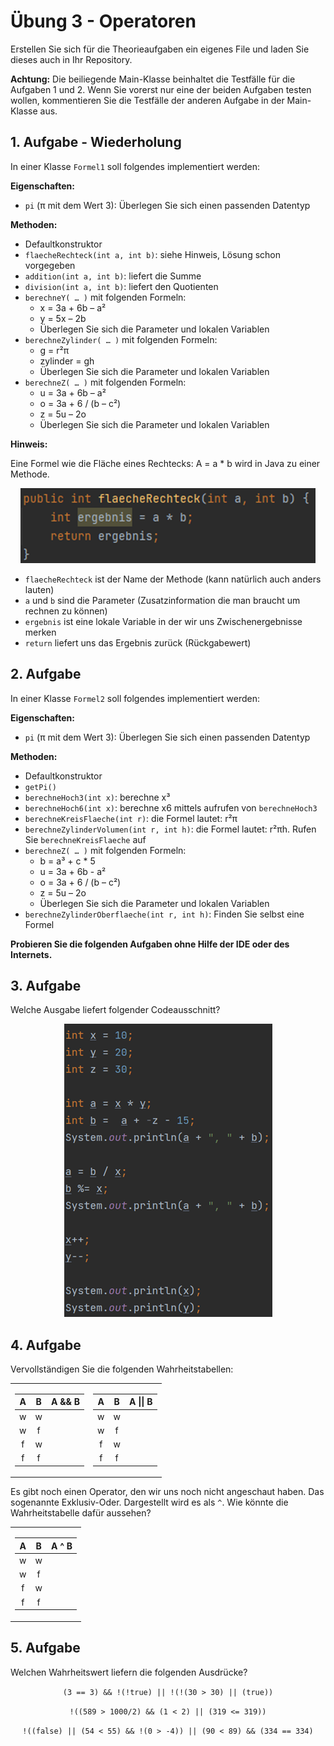 # Übung 3 - Operatoren

Erstellen Sie sich für die Theorieaufgaben ein eigenes File und laden Sie dieses auch in Ihr Repository. 

**Achtung:** Die beiliegende Main-Klasse beinhaltet die Testfälle für die Aufgaben 1 und 2. 
Wenn Sie vorerst nur eine der beiden Aufgaben testen wollen, kommentieren Sie die Testfälle 
der anderen Aufgabe in der Main-Klasse aus.

## 1. Aufgabe - Wiederholung

In einer Klasse `Formel1` soll folgendes implementiert werden:

**Eigenschaften:**
- `pi` (π mit dem Wert 3): Überlegen Sie sich einen passenden Datentyp

**Methoden:**
- Defaultkonstruktor
- `flaecheRechteck(int a, int b)`: siehe Hinweis, Lösung schon vorgegeben
- `addition(int a, int b)`: liefert die Summe
- `division(int a, int b)`: liefert den Quotienten
- `berechneY( … )` mit folgenden Formeln:
    - x = 3a + 6b – a²
    - y = 5x – 2b
    - Überlegen Sie sich die Parameter und lokalen Variablen
- `berechneZylinder( … )` mit folgenden Formeln:
    - g = r²π
    - zylinder = gh
    - Überlegen Sie sich die Parameter und lokalen Variablen
- `berechneZ( … )` mit folgenden Formeln:
    - u = 3a + 6b – a²
    - o = 3a + 6 / (b – c²)
    - z = 5u – 2o
    - Überlegen Sie sich die Parameter und lokalen Variablen

**Hinweis:**

Eine Formel wie die Fläche eines Rechtecks: A = a * b wird in Java zu einer Methode.

<p align="center">
  <img src="/assets/images/Cod1.png" alt="Hinweis" />
</p>

- `flaecheRechteck` ist der Name der Methode (kann natürlich auch anders lauten)
- `a` und `b` sind die Parameter (Zusatzinformation die man braucht um rechnen zu können)
- `ergebnis` ist eine lokale Variable in der wir uns Zwischenergebnisse merken
- `return` liefert uns das Ergebnis zurück (Rückgabewert)

## 2. Aufgabe

In einer Klasse `Formel2` soll folgendes implementiert werden:

**Eigenschaften:**
- `pi` (π mit dem Wert 3): Überlegen Sie sich einen passenden Datentyp

**Methoden:**
- Defaultkonstruktor
- `getPi()`
- `berechneHoch3(int x)`: berechne x³
- `berechneHoch6(int x)`: berechne x6 mittels aufrufen von `berechneHoch3`
- `berechneKreisFlaeche(int r)`: die Formel lautet: r²π
- `berechneZylinderVolumen(int r, int h)`: die Formel lautet: r²πh. Rufen Sie `berechneKreisFlaeche` auf
- `berechneZ( … )` mit folgenden Formeln:
    - b = a³ + c * 5
    - u = 3a + 6b - a²
    - o = 3a + 6 / (b – c²)
    - z = 5u – 2o
    - Überlegen Sie sich die Parameter und lokalen Variablen
- `berechneZylinderOberflaeche(int r, int h)`: Finden Sie selbst eine Formel

**Probieren Sie die folgenden Aufgaben ohne Hilfe der IDE oder des Internets.**

## 3. Aufgabe

Welche Ausgabe liefert folgender Codeausschnitt?

<p align="center">
  <img src="/assets/images/Cod2.png" alt="Codeausschnitt" />
</p>

## 4. Aufgabe

Vervollständigen Sie die folgenden Wahrheitstabellen:

<table align="center">
<tr><td>

| A  | B  | A && B  |
|:---:|:---:|---|
| w  | w  |   |
| w  | f  |   |
| f  | w  |   |
| f  | f  |   |

</td><td>

| A  | B  | A &#124;&#124; B  |
|:---:|:---:|---|
| w  | w  |   |
| w  | f  |   |
| f  | w  |   |
| f  | f  |   |

</td></tr> </table>

Es gibt noch einen Operator, den wir uns noch nicht angeschaut haben. Das sogenannte 
Exklusiv-Oder. Dargestellt wird es als `^`. Wie könnte die Wahrheitstabelle dafür aussehen?

<table align="center">
<tr><td>

| A  | B  | A ^ B  |
|:---:|:---:|---|
| w  | w  |   |
| w  | f  |   |
| f  | w  |   |
| f  | f  |   |

</td></tr> </table>

## 5. Aufgabe

Welchen Wahrheitswert liefern die folgenden Ausdrücke?

<p align="center">
  <code>(3 == 3) && !(!true) || !(!(30 > 30) || (true))</code>
</p>

<p align="center">
  <code>!((589 > 1000/2) && (1 < 2) || (319 <= 319))</code>
</p>

<p align="center">
  <code>!((false) || (54 < 55) && !(0 > -4)) || (90 < 89) && (334 == 334)</code>
</p>

